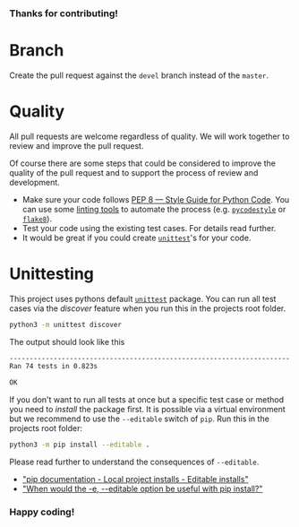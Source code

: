 ### Thanks for contributing!

# Branch
Create the pull request against the `devel` branch instead of the `master`.

# Quality
All pull requests are welcome regardless of quality. We will work together to review and improve the pull request.

Of course there are some steps that could be considered to improve the quality of the pull request and to support the process of review and development.

- Make sure your code follows [PEP 8 — Style Guide for Python Code](https://pep8.org/). You can use some [linting tools](https://en.wikipedia.org/wiki/Lint_(software)) to automate the process (e.g. [`pycodestyle`](https://pycodestyle.pycqa.org) or [`flake8`](https://github.com/pycqa/flake8)).
- Test your code using the existing test cases. For details read further.
- It would be great if you could create [`unittest`](https://docs.python.org/3/library/unittest.html)'s for your code.

# Unittesting

This project uses pythons default [`unittest`](https://docs.python.org/3/library/unittest.html) package. You can run all test cases via the *discover* feature when you run this in the projects root folder.

```sh
python3 -m unittest discover
```

The output should look like this
```sh
----------------------------------------------------------------------
Ran 74 tests in 0.823s

OK
```

If you don't want to run all tests at once but a specific test case or method you need to *install* the package first. It is possible via a virtual environment but we recommend to use the `--editable` switch of `pip`. Run this in the projects root folder:
```sh
python3 -m pip install --editable .
```
Please read further to understand the consequences of `--editable`.
- ["pip documentation - Local project installs - Editable installs"](https://pip.pypa.io/en/stable/topics/local-project-installs/#editable-installs)
- ["When would the -e, --editable option be useful with pip install?"](https://stackoverflow.com/q/35064426/4865723)

### Happy coding!
